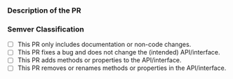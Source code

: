 ### Description of the PR

### Semver Classification

-   [ ] This PR only includes documentation or non-code changes.
-   [ ] This PR fixes a bug and does not change the (intended) API/interface.
-   [ ] This PR adds methods or properties to the API/interface.
-   [ ] This PR removes or renames methods or properties in the API/interface.
